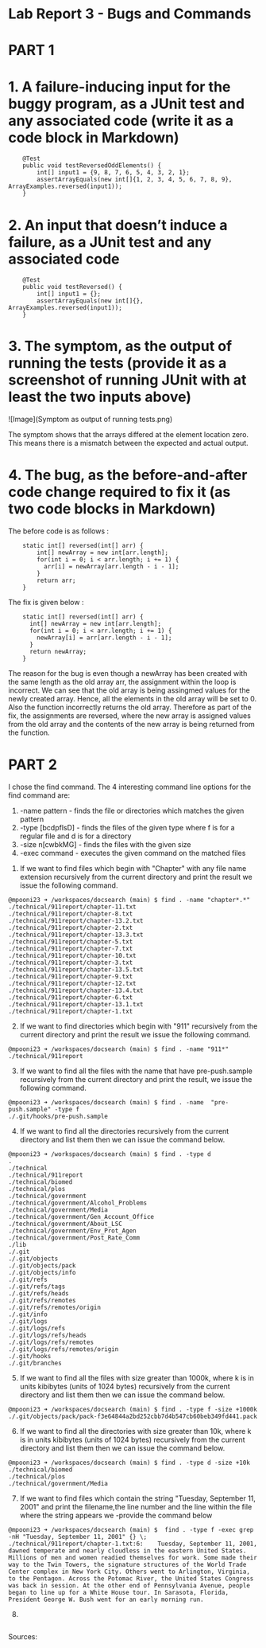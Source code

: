 # Lab Report 3 - Bugs and Commands

# PART 1

# **1. A failure-inducing input for the buggy program, as a JUnit test and any associated code (write it as a code block in Markdown)**

```
    @Test
    public void testReversedOddElements() {
        int[] input1 = {9, 8, 7, 6, 5, 4, 3, 2, 1};
        assertArrayEquals(new int[]{1, 2, 3, 4, 5, 6, 7, 8, 9}, ArrayExamples.reversed(input1));
    }
```

# **2. An input that doesn’t induce a failure, as a JUnit test and any associated code**

```
    @Test
    public void testReversed() {
        int[] input1 = {};
        assertArrayEquals(new int[]{}, ArrayExamples.reversed(input1));
    }
```

# **3. The symptom, as the output of running the tests (provide it as a screenshot of running JUnit with at least the two inputs above)**

![Image](Symptom as output of running tests.png)

The symptom shows that the arrays differed at the element location zero. This means there is a mismatch between the expected and actual output.

# **4. The bug, as the before-and-after code change required to fix it (as two code blocks in Markdown)**

The before code is as follows :

```
    static int[] reversed(int[] arr) {
        int[] newArray = new int[arr.length];
        for(int i = 0; i < arr.length; i += 1) {
          arr[i] = newArray[arr.length - i - 1];
        }
        return arr;
    }
```

The fix is given below :

```
    static int[] reversed(int[] arr) {
      int[] newArray = new int[arr.length];
      for(int i = 0; i < arr.length; i += 1) {
        newArray[i] = arr[arr.length - i - 1];
      }
      return newArray;
    }
```

The reason for the bug is even though a newArray has been created with the same length as the old array arr, the assignment within the loop is incorrect. We can see that the old array is being assingmed values for the newly created array.
Hence, all the elements in the old array will be set to 0.  Also the function incorrectly returns the old array. Therefore as part of the fix, the assignments are reversed, where the new array is assigned values from the old array and the contents of the new array is being returned from the function.

# PART 2
I chose the find command. The 4 interesting command line options for the find command are:
1) -name pattern - finds the file or directories which matches the given pattern
2) -type [bcdpflsD] - finds the files of the given type where f is for a regular file and d is for a directory
4) -size n[cwbkMG] - finds the files with the given size 
5) -exec command -  executes the given command on the matched files 

1. If we want to find files which begin with "Chapter" with any file name extension recursively from the current directory and print the result we issue the following command.

```
@mpooni23 ➜ /workspaces/docsearch (main) $ find . -name "chapter*.*" 
./technical/911report/chapter-11.txt
./technical/911report/chapter-8.txt
./technical/911report/chapter-13.2.txt
./technical/911report/chapter-2.txt
./technical/911report/chapter-13.3.txt
./technical/911report/chapter-5.txt
./technical/911report/chapter-7.txt
./technical/911report/chapter-10.txt
./technical/911report/chapter-3.txt
./technical/911report/chapter-13.5.txt
./technical/911report/chapter-9.txt
./technical/911report/chapter-12.txt
./technical/911report/chapter-13.4.txt
./technical/911report/chapter-6.txt
./technical/911report/chapter-13.1.txt
./technical/911report/chapter-1.txt
```

2. If we want to find directories which begin with "911" recursively from the current directory and print the result we issue the following command.

```
@mpooni23 ➜ /workspaces/docsearch (main) $ find . -name "911*"
./technical/911report
```

3. If we want to find all the files with the name that have pre-push.sample recursively from the current directory and print the result, we issue the following command.

```
@mpooni23 ➜ /workspaces/docsearch (main) $ find . -name  "pre-push.sample" -type f
./.git/hooks/pre-push.sample
```

4. If we want to find all the directories recursively from the current directory and list them then we can issue the command below.
   
```
@mpooni23 ➜ /workspaces/docsearch (main) $ find . -type d 
.
./technical
./technical/911report
./technical/biomed
./technical/plos
./technical/government
./technical/government/Alcohol_Problems
./technical/government/Media
./technical/government/Gen_Account_Office
./technical/government/About_LSC
./technical/government/Env_Prot_Agen
./technical/government/Post_Rate_Comm
./lib
./.git
./.git/objects
./.git/objects/pack
./.git/objects/info
./.git/refs
./.git/refs/tags
./.git/refs/heads
./.git/refs/remotes
./.git/refs/remotes/origin
./.git/info
./.git/logs
./.git/logs/refs
./.git/logs/refs/heads
./.git/logs/refs/remotes
./.git/logs/refs/remotes/origin
./.git/hooks
./.git/branches
```

5. If we want to find all the files with size greater than 1000k, where k is in units kibibytes (units of 1024 bytes) recursively from the current directory and list them then we can issue the command below.
```
@mpooni23 ➜ /workspaces/docsearch (main) $ find . -type f -size +1000k
./.git/objects/pack/pack-f3e64844a2bd252cbb7d4b547cb60beb349fd441.pack
```

6. If we want to find all the directories with size greater than 10k, where k is in units kibibytes (units of 1024 bytes) recursively from the current directory and list them then we can issue the command below.
   
```
@mpooni23 ➜ /workspaces/docsearch (main) $ find . -type d -size +10k
./technical/biomed
./technical/plos
./technical/government/Media
```

7. If we want to find files which contain the string "Tuesday, September 11, 2001" and print the filename,the line number and the line within the file where the string appears we -provide the command below
   
```  
@mpooni23 ➜ /workspaces/docsearch (main) $  find . -type f -exec grep -nH "Tuesday, September 11, 2001" {} \;
./technical/911report/chapter-1.txt:6:    Tuesday, September 11, 2001, dawned temperate and nearly cloudless in the eastern United States. Millions of men and women readied themselves for work. Some made their way to the Twin Towers, the signature structures of the World Trade Center complex in New York City. Others went to Arlington, Virginia, to the Pentagon. Across the Potomac River, the United States Congress was back in session. At the other end of Pennsylvania Avenue, people began to line up for a White House tour. In Sarasota, Florida, President George W. Bush went for an early morning run.
```   

8. 

```

```
Sources:


